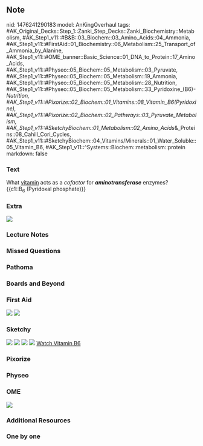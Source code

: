 ## Note
nid: 1476241290183
model: AnKingOverhaul
tags: #AK_Original_Decks::Step_1::Zanki_Step_Decks::Zanki_Biochemistry::Metabolism, #AK_Step1_v11::#B&B::03_Biochem::03_Amino_Acids::04_Ammonia, #AK_Step1_v11::#FirstAid::01_Biochemistry::06_Metabolism::25_Transport_of_Ammonia_by_Alanine, #AK_Step1_v11::#OME_banner::Basic_Science::01_DNA_to_Protein::17_Amino_Acids, #AK_Step1_v11::#Physeo::05_Biochem::05_Metabolism::03_Pyruvate, #AK_Step1_v11::#Physeo::05_Biochem::05_Metabolism::19_Ammonia, #AK_Step1_v11::#Physeo::05_Biochem::05_Metabolism::28_Nutrition, #AK_Step1_v11::#Physeo::05_Biochem::05_Metabolism::33_Pyridoxine_(B6)_-_Nutrition, #AK_Step1_v11::#Pixorize::02_Biochem::01_Vitamins::08_Vitamin_B6_(Pyridoxine), #AK_Step1_v11::#Pixorize::02_Biochem::02_Pathways::03_Pyruvate_Metabolism, #AK_Step1_v11::#SketchyBiochem::01_Metabolism::02_Amino_Acids_&_Proteins::08_Cahill_Cori_Cycles, #AK_Step1_v11::#SketchyBiochem::04_Vitamins/Minerals::01_Water_Soluble::05_Vitamin_B6, #AK_Step1_v11::^Systems::Biochem::metabolism::protein
markdown: false

### Text
<div>
  What <u>vitamin</u> acts as a <i>cofactor</i> for <i style=
  "font-weight: bold;">aminotransferase</i> enzymes?
</div>
<div>
  {{c1::B<sub>6</sub> (Pyridoxal phosphate)}}
</div>

### Extra
<img src="paste-563310730674757.jpg">

### Lecture Notes


### Missed Questions


### Pathoma


### Boards and Beyond


### First Aid
<img src="tmprKyTak.png"> <img src="tmp5nlPaS.png">

### Sketchy
<img src="Screen%20Shot%202021-01-07%20at%2015.19.04.jpg">
<img src="Screen%20Shot%202021-01-07%20at%2015.19.18.jpg">
<img src="Screen%20Shot%202021-02-01%20at%2009.20.42.jpg">
<img src="Screen%20Shot%202021-02-01%20at%2009.20.55.jpg"> <a href=
"https://dashboard.sketchy.com/study/medical/courses/medical-biochemistry/units/medical-biochemistry-metabolism/videos/medical-biochemistry-metabolism-amino-acids-and-proteins-the-cahill-and-cori-cycles?utm_source=anki&utm_medium=partnership&utm_campaign=february_update&utm_content=medical">
Watch Vitamin B6</a>

### Pixorize


### Physeo


### OME
<div class="ome-widget">
  <a href=
  "https://onlinemeded.org/spa/dna-to-protein/amino-acids/acquire?ref=anki">
  <img src="_OME_AnkiFlashcards_Lesson_5.png"></a>
</div>

### Additional Resources


### One by one

